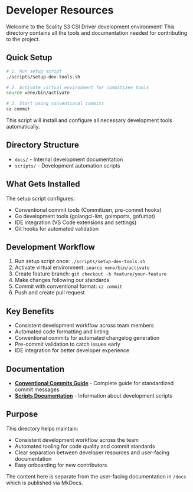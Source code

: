 # Developer Resources

Welcome to the Scality S3 CSI Driver development environment! This directory contains all the tools and documentation needed for contributing to the project.

## Quick Setup

```bash
# 1. Run setup script
./scripts/setup-dev-tools.sh

# 2. Activate virtual environment for commitizen tools
source venv/bin/activate

# 3. Start using conventional commits
cz commit
```

This script will install and configure all necessary development tools automatically.

## Directory Structure

- `docs/` - Internal development documentation
- `scripts/` - Development automation scripts

## What Gets Installed

The setup script configures:

- Conventional commit tools (Commitizen, pre-commit hooks)
- Go development tools (golangci-lint, goimports, gofumpt)
- IDE integration (VS Code extensions and settings)
- Git hooks for automated validation

## Development Workflow

1. Run setup script once: `./scripts/setup-dev-tools.sh`
2. Activate virtual environment: `source venv/bin/activate`
3. Create feature branch: `git checkout -b feature/your-feature`
4. Make changes following our standards
5. Commit with conventional format: `cz commit`
6. Push and create pull request

## Key Benefits

- Consistent development workflow across team members
- Automated code formatting and linting
- Conventional commits for automated changelog generation
- Pre-commit validation to catch issues early
- IDE integration for better developer experience

## Documentation

- **[Conventional Commits Guide](docs/conventional-commits.md)** - Complete guide for standardized commit messages
- **[Scripts Documentation](scripts/README.md)** - Information about development scripts

## Purpose

This directory helps maintain:

- Consistent development workflow across the team
- Automated tooling for code quality and commit standards
- Clear separation between developer resources and user-facing documentation
- Easy onboarding for new contributors

The content here is separate from the user-facing documentation in `/docs` which is published via MkDocs.
